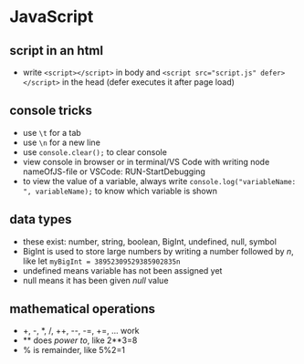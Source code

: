 # JavaScript

## script in an html

- write `<script></script>` in body and `<script src="script.js" defer></script>` in the head (defer executes it after page load)

## console tricks

- use `\t` for a tab
- use `\n` for a new line
- use `console.clear();` to clear console
- view console in browser or in terminal/VS Code with writing node nameOfJS-file or VSCode: RUN-StartDebugging
- to view the value of a variable, always write `console.log("variableName: ", variableName);` to know which variable is shown

## data types

- these exist: number, string, boolean, BigInt, undefined, null, symbol
- BigInt is used to store large numbers by writing a number followed by _n_, like let `myBigInt = 38952309529385902835n`
- undefined means variable has not been assigned yet
- null means it has been given _null_ value

## mathematical operations

- +, -, \*, /, ++, --, -=, +=, ... work
- ** does _power to_, like 2**3=8
- % is remainder, like 5%2=1
